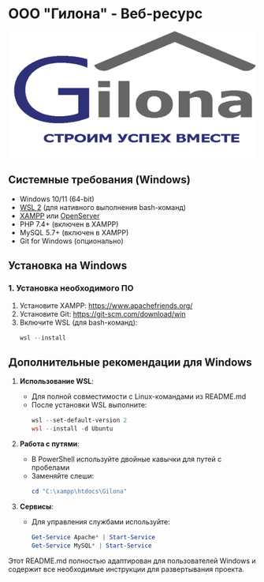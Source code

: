 # ООО "Гилона" - Веб-ресурс

![Логотип](images/logo.svg)

## Системные требования (Windows)
- Windows 10/11 (64-bit)
- [WSL 2](https://aka.ms/wsl2) (для нативного выполнения bash-команд)
- [XAMPP](https://www.apachefriends.org/) или [OpenServer](https://ospanel.io/)
- PHP 7.4+ (включен в XAMPP)
- MySQL 5.7+ (включен в XAMPP)
- Git for Windows (опционально)

## Установка на Windows

### 1. Установка необходимого ПО
1. Установите XAMPP: https://www.apachefriends.org/
2. Установите Git: https://git-scm.com/download/win
3. Включите WSL (для bash-команд):
   ```powershell
   wsl --install

## Дополнительные рекомендации для Windows

1. **Использование WSL**:
   - Для полной совместимости с Linux-командами из README.md
   - После установки WSL выполните:
     ```powershell
     wsl --set-default-version 2
     wsl --install -d Ubuntu
     ```

2. **Работа с путями**:
   - В PowerShell используйте двойные кавычки для путей с пробелами
   - Заменяйте слеши:
     ```powershell
     cd "C:\xampp\htdocs\Gilona"
     ```

3. **Сервисы**:
   - Для управления службами используйте:
     ```powershell
     Get-Service Apache* | Start-Service
     Get-Service MySQL* | Start-Service
     ```

Этот README.md полностью адаптирован для пользователей Windows и содержит все необходимые инструкции для развертывания проекта.
